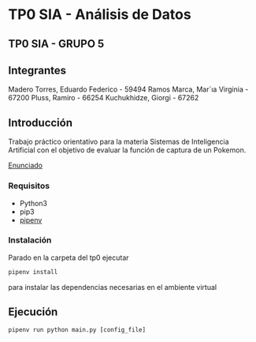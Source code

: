 


# TP0 SIA - Análisis de Datos

## TP0 SIA - GRUPO 5 

## Integrantes
 Madero Torres, Eduardo Federico - 59494
 Ramos Marca, Mar´ıa Virginia - 67200
 Pluss, Ramiro - 66254
 Kuchukhidze, Giorgi - 67262

## Introducción

Trabajo práctico orientativo para la materia Sistemas de Inteligencia Artificial con el
objetivo de evaluar la función de captura de un Pokemon.

[Enunciado](docs/SIA_TP0.pdf)

### Requisitos

- Python3
- pip3
- [pipenv](https://pypi.org/project/pipenv/)

### Instalación

Parado en la carpeta del tp0 ejecutar

```sh
pipenv install
```

para instalar las dependencias necesarias en el ambiente virtual

## Ejecución

```
pipenv run python main.py [config_file]
```

